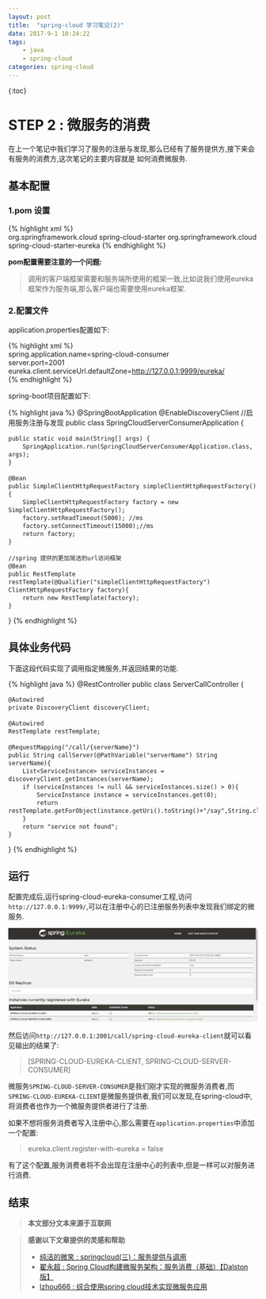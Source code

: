 ```yaml
---
layout: post
title:  "spring-cloud 学习笔记(2)"
date: 2017-9-1 10:24:22
tags: 
    - java
    - spring-cloud
categories: spring-cloud
---
```


{:toc}

# STEP 2 : 微服务的消费

在上一个笔记中我们学习了服务的注册与发现,那么已经有了服务提供方,接下来会有服务的消费方,这次笔记的主要内容就是 如何消费微服务.

## 基本配置

### 1.pom 设置
{% highlight xml %}  
<dependencies>
	<dependency>
		<groupId>org.springframework.cloud</groupId>
		<artifactId>spring-cloud-starter</artifactId>
	</dependency>
	<dependency>
		<groupId>org.springframework.cloud</groupId>
		<artifactId>spring-cloud-starter-eureka</artifactId>
	</dependency>
</dependencies>
{% endhighlight %}

**pom配置需要注意的一个问题:**

>调用的客户端框架需要和服务端所使用的框架一致,比如说我们使用eureka框架作为服务端,那么客户端也需要使用eureka框架.

<!--more-->

### 2.配置文件 

application.properties配置如下:

{% highlight xml %}  
spring.application.name=spring-cloud-consumer  
server.port=2001  
eureka.client.serviceUrl.defaultZone=http://127.0.0.1:9999/eureka/  
{% endhighlight %}

spring-boot项目配置如下:

{% highlight java %}
@SpringBootApplication
@EnableDiscoveryClient			//启用服务注册与发现
public class SpringCloudServerConsumerApplication {

	public static void main(String[] args) {
		SpringApplication.run(SpringCloudServerConsumerApplication.class, args);
	}

    @Bean
    public SimpleClientHttpRequestFactory simpleClientHttpRequestFactory(){
        SimpleClientHttpRequestFactory factory = new SimpleClientHttpRequestFactory();
        factory.setReadTimeout(5000); //ms
        factory.setConnectTimeout(15000);//ms
        return factory;
    }

	//spring 提供的更加简洁的url访问框架
    @Bean
    public RestTemplate restTemplate(@Qualifier("simpleClientHttpRequestFactory") ClientHttpRequestFactory factory){
        return new RestTemplate(factory);
    }
}
{% endhighlight %}

## 具体业务代码  

下面这段代码实现了调用指定微服务,并返回结果的功能.

{% highlight java %}
@RestController
public class ServerCallController {

    @Autowired
    private DiscoveryClient discoveryClient;

    @Autowired
    RestTemplate restTemplate;
	
    @RequestMapping("/call/{serverName}")
    public String callServer(@PathVariable("serverName") String serverName){
        List<ServiceInstance> serviceInstances = discoveryClient.getInstances(serverName);
        if (serviceInstances != null && serviceInstances.size() > 0){
            ServiceInstance instance = serviceInstances.get(0);
            return restTemplate.getForObject(instance.getUri().toString()+"/say",String.class);
        }
        return "service not found";
    }
}
{% endhighlight %}

## 运行

配置完成后,运行spring-cloud-eureka-consumer工程,访问 `http://127.0.0.1:9999/`,可以在注册中心的已注册服务列表中发现我们绑定的微服务.

![](/assets/images/post-images/2017-9-1-spring-cloud-study-3/1.png)

然后访问`http://127.0.0.1:2001/call/spring-cloud-eureka-client`就可以看见输出的结果了:

>[SPRING-CLOUD-EUREKA-CLIENT, SPRING-CLOUD-SERVER-CONSUMER]

微服务`SPRING-CLOUD-SERVER-CONSUMER`是我们刚才实现的微服务消费者,而`SPRING-CLOUD-EUREKA-CLIENT`是微服务提供者,我们可以发现,在spring-cloud中,将消费者也作为一个微服务提供者进行了注册.

如果不想将服务消费者写入注册中心,那么需要在`application.properties`中添加一个配置:

>eureka.client.register-with-eureka = false

有了这个配置,服务消费者将不会出现在注册中心的列表中,但是一样可以对服务进行消费.

## 结束

>**本文部分文本来源于互联网**

>**感谢以下文章提供的灵感和帮助**  
> - [纯洁的微笑 : springcloud(三)：服务提供与调用](http://www.ityouknow.com/springcloud/2017/05/12/eureka-provider-constomer.html)  
> - [翟永超 : Spring Cloud构建微服务架构：服务消费（基础）【Dalston版】](http://blog.didispace.com/spring-cloud-starter-dalston-2-1/)  
> - [lzhou666 : 综合使用spring cloud技术实现微服务应用](http://www.cnblogs.com/skyblog/p/5133796.html)